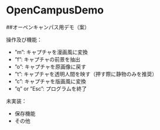 # OpenCampusDemo
##オーペンキャンパス用デモ（案）

操作及び機能：
* ”m”: キャプチャを漫画風に変換
* ”f”: キャプチャの前景を抽出
* ”o”: キャプチャを原画像に戻す
* ”t”: キャプチャを透明人間を映す（押す際に静物のみを推奨）
* ”c”: キャプチャを版画風に変換
* ”q” or ”Esc”: プログラムを終了

未実装：
* 保存機能
* その他

